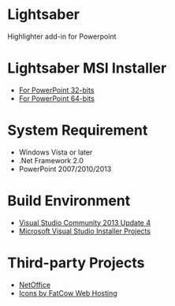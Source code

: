 # Lightsaber
Highlighter add-in for Powerpoint

# Lightsaber MSI Installer
- [For PowerPoint 32-bits](https://github.com/examan/lightsaber/releases/download/1.0.0/Lightsaber86.msi)
- [For PowerPoint 64-bits](https://github.com/examan/lightsaber/releases/download/1.0.0/Lightsaber64.msi)

# System Requirement
- Windows Vista or later
- .Net Framework 2.0
- PowerPoint 2007/2010/2013

# Build Environment
- [Visual Studio Community 2013 Update 4](http://www.visualstudio.com/downloads/download-visual-studio-vs.aspx)
- [Microsoft Visual Studio Installer Projects](https://visualstudiogallery.msdn.microsoft.com/9abe329c-9bba-44a1-be59-0fbf6151054d)

# Third-party Projects
- [NetOffice](http://netoffice.codeplex.com/)
- [Icons by FatCow Web Hosting](https://www.iconfinder.com/iconsets/fatcow)
